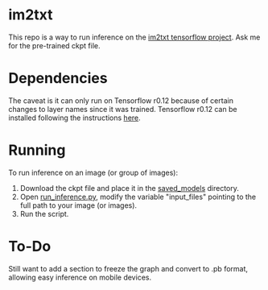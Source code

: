 # im2txt
This repo is a way to run inference on the [im2txt tensorflow project](https://github.com/tensorflow/models/tree/master/research/im2txt). Ask me for the pre-trained ckpt file.

# Dependencies
The caveat is it can only run on Tensorflow r0.12 because of certain changes to layer names since it was trained. 
Tensorflow r0.12 can be installed following the instructions [here](https://www.tensorflow.org/versions/r0.12/get_started/os_setup).

# Running
To run inference on an image (or group of images):
1. Download the ckpt file and place it in the [saved_models](https://github.com/roggirg/im2txt/tree/master/saved_models) directory. 
2. Open [run_inference.py](https://github.com/roggirg/im2txt/blob/master/run_inference.py), modify the variable "input_files" pointing to the full path to your image (or images).
3. Run the script.

# To-Do
Still want to add a section to freeze the graph and convert to .pb format, allowing easy inference on mobile devices.
